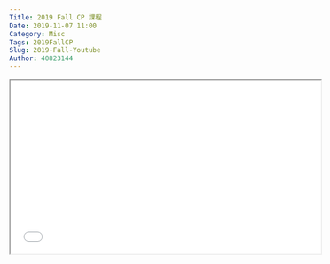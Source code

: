 ```yaml
---
Title: 2019 Fall CP 課程
Date: 2019-11-07 11:00
Category: Misc
Tags: 2019FallCP
Slug: 2019-Fall-Youtube
Author: 40823144
---
```

<p><iframe width="560" height="314" src="//www.youtube.com/embed/ZDXa5hooMSA" allowfullscreen="allowfullscreen"></iframe></p>

<!-- PELICAN_END_SUMMARY -->

